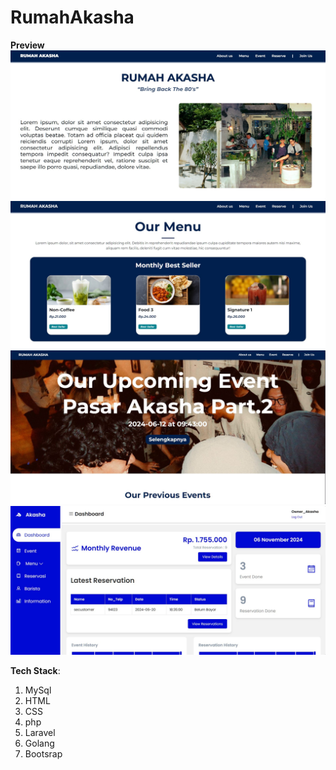 # RumahAkasha

**Preview**
![Landing Page](https://github.com/1ELo/RumahAkasha/blob/main/home1.jpg)
![Menu](https://github.com/1ELo/RumahAkasha/blob/main/menu1.jpg)
![Event](https://github.com/1ELo/RumahAkasha/blob/main/event1.jpg)
![Owner Dashboard](https://github.com/1ELo/RumahAkasha/blob/main/owner_dashboard.jpg)

**Tech Stack**:
1. MySql
2. HTML
3. CSS
4. php
5. Laravel
6. Golang
7. Bootsrap

